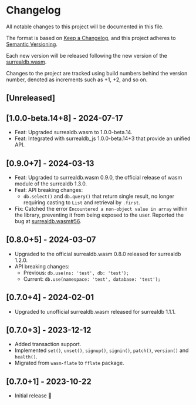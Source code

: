 # Changelog

All notable changes to this project will be documented in this file.

The format is based on [Keep a Changelog](https://keepachangelog.com/en/1.0.0/),
and this project adheres to [Semantic Versioning](https://semver.org/spec/v2.0.0.html).

Each new version will be released following the new version of the [surrealdb.wasm](https://github.com/surrealdb/surrealdb.wasm).

Changes to the project are tracked using build numbers behind the version number, denoted as increments such as +1, +2, and so on.

## [Unreleased]

## [1.0.0-beta.14+8] - 2024-07-17

- Feat: Upgraded surrealdb.wasm to 1.0.0-beta.14.
- Feat: Integrated with surrealdb_js 1.0.0-beta.14+3 that provide an unified API.

## [0.9.0+7] - 2024-03-13

- Feat: Upgraded to surrealdb.wasm 0.9.0, the official release of wasm module of the surrealdb 1.3.0.
- Feat: API breaking changes:
  - `db.select()` and `db.query()` that return single result, no longer requiring casting to `List` and retrieval by `.first`.
- Fix: Catched the error `Encountered a non-object value in array` within the library, preventing it from being exposed to the user. Reported the bug at [surrealdb.wasm#56](https://github.com/surrealdb/surrealdb.wasm/issues/56).


## [0.8.0+5] - 2024-03-07

- Upgraded to the official surrealdb.wasm 0.8.0 released for surrealdb 1.2.0.
- API breaking changes: 
  - Previous: `db.use(ns: 'test', db: 'test');`
  - Current: `db.use(namespace: 'test', database: 'test');` 
  
## [0.7.0+4] - 2024-02-01

- Upgraded to unofficial surrealdb.wasm released for surrealdb 1.1.1.

## [0.7.0+3] - 2023-12-12

- Added transaction support.
- Implemented `set()`, `unset()`, `signup()`, `signin()`, `patch()`, `version()` and `health()`.
- Migrated from `wasm-flate` to `fflate` package.

## [0.7.0+1] - 2023-10-22

- Initial release 🎉
